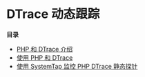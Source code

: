 DTrace 动态跟踪
===============

**目录**

-   [PHP 和 DTrace 介绍](/features/dtrace/introduction.html)
-   [使用 PHP 和 DTrace](/features/dtrace/dtrace.html)
-   [使用 SystemTap 监控 PHP DTrace
    静态探针](/features/dtrace/systemtap.html)
